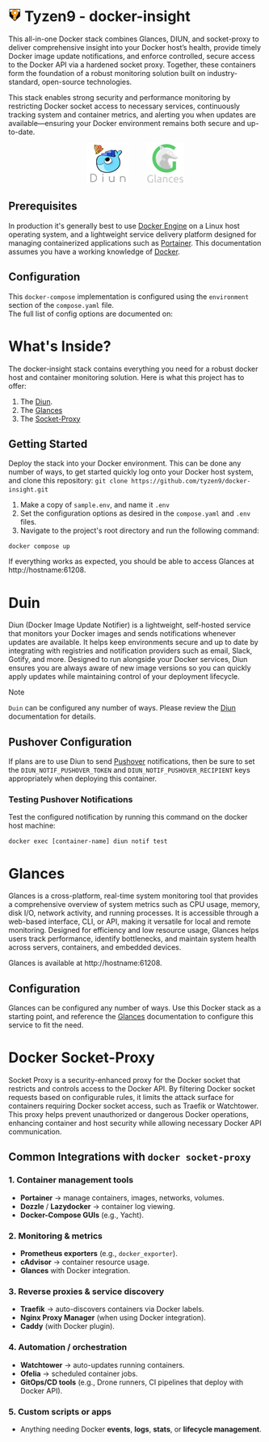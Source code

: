 # <img src="docs/images/t9Logo.png" height="25"> Tyzen9 - docker-insight
This all-in-one Docker stack combines Glances, DIUN, and socket-proxy to deliver comprehensive insight into your Docker host’s health, provide timely Docker image update notifications, and enforce controlled, secure access to the Docker API via a hardened socket proxy. Together, these containers form the foundation of a robust monitoring solution built on industry-standard, open-source technologies.

This stack enables strong security and performance monitoring by restricting Docker socket access to necessary services, continuously tracking system and container metrics, and alerting you when updates are available—ensuring your Docker environment remains both secure and up-to-date.

<p align="center">
<img src="docs/images/diun_logo.png" height="80">&nbsp;&nbsp;&nbsp;&nbsp;&nbsp;&nbsp;&nbsp;&nbsp;
<img src="docs/images/glances-logo.png" height="80">
</p> 

## Prerequisites
In production it's generally best to use [Docker Engine](https://docs.docker.com/get-docker/) on a Linux host operating system, and a lightweight service delivery platform designed for managing containerized applications such as [Portainer](https://www.portainer.io/). This documentation assumes you have a working knowledge of [Docker](https://www.docker.com/).

## Configuration
This `docker-compose` implementation is configured using the `environment` section of the `compose.yaml` file.  
The full list of config options are documented on:

# What's Inside?
The docker-insight stack contains everything you need for a robust docker host and container monitoring solution. Here is what this project has to offer:

1. The [Diun](https://crazymax.dev/diun).
1. The [Glances](https://glances.readthedocs.io/en/latest/docker.html)
1. The [Socket-Proxy](https://github.com/linuxserver/docker-socket-proxy)

## Getting Started
Deploy the stack into your Docker environment. This can be done any number of ways, to get started quickly log onto your Docker host system, and clone this repository: `git clone https://github.com/tyzen9/docker-insight.git`

1. Make a copy of `sample.env`, and name it `.env`
1. Set the configuration options as desired in the `compose.yaml` and `.env` files.
1. Navigate to the project's root directory and run the following command:

```
docker compose up
```

If everything works as expected, you should be able to access Glances at http://hostname:61208.

# Duin 
Diun (Docker Image Update Notifier) is a lightweight, self-hosted service 
that monitors your Docker images and sends notifications whenever updates 
are available. It helps keep environments secure and up to date by 
integrating with registries and notification providers such as email, 
Slack, Gotify, and more. Designed to run alongside your Docker services, 
Diun ensures you are always aware of new image versions so you can quickly 
apply updates while maintaining control of your deployment lifecycle.

> [!Note]
> `Duin` can be configured any number of ways. Please review the [Diun](https://crazymax.dev/diun) documentation for details.


## Pushover Configuration
If plans are to use Diun to send [Pushover](https://pushover.net/) notifications, then be sure to set the `DIUN_NOTIF_PUSHOVER_TOKEN` and `DIUN_NOTIF_PUSHOVER_RECIPIENT` keys appropriately when deploying this container.

### Testing Pushover Notifications
Test the configured notification by running this command on the docker host machine:

```
docker exec [container-name] diun notif test
```

# Glances
Glances is a cross-platform, real-time system monitoring tool that provides 
a comprehensive overview of system metrics such as CPU usage, memory, disk 
I/O, network activity, and running processes. It is accessible through a 
web-based interface, CLI, or API, making it versatile for local and remote 
monitoring. Designed for efficiency and low resource usage, Glances helps 
users track performance, identify bottlenecks, and maintain system health 
across servers, containers, and embedded devices.  

Glances is available at http://hostname:61208.

## Configuration
Glances can be configured any number of ways.  Use this Docker stack as a starting point, and reference the [Glances](https://glances.readthedocs.io/en/latest/docker.html) documentation to configure this service to fit the need.

# Docker Socket-Proxy
Socket Proxy is a security-enhanced proxy for the Docker socket that 
restricts and controls access to the Docker API. By filtering Docker 
socket requests based on configurable rules, it limits the attack surface 
for containers requiring Docker socket access, such as Traefik or Watchtower. 
This proxy helps prevent unauthorized or dangerous Docker operations, 
enhancing container and host security while allowing necessary Docker API 
communication.

## Common Integrations with `docker socket-proxy`

### 1. Container management tools
- **Portainer** → manage containers, images, networks, volumes.
- **Dozzle** / **Lazydocker** → container log viewing.
- **Docker-Compose GUIs** (e.g., Yacht).

### 2. Monitoring & metrics
- **Prometheus exporters** (e.g., `docker_exporter`).
- **cAdvisor** → container resource usage.
- **Glances** with Docker integration.

### 3. Reverse proxies & service discovery
- **Traefik** → auto-discovers containers via Docker labels.
- **Nginx Proxy Manager** (when using Docker integration).
- **Caddy** (with Docker plugin).

### 4. Automation / orchestration
- **Watchtower** → auto-updates running containers.
- **Ofelia** → scheduled container jobs.
- **GitOps/CD tools** (e.g., Drone runners, CI pipelines that deploy with Docker API).

### 5. Custom scripts or apps
- Anything needing Docker **events**, **logs**, **stats**, or **lifecycle management**.
